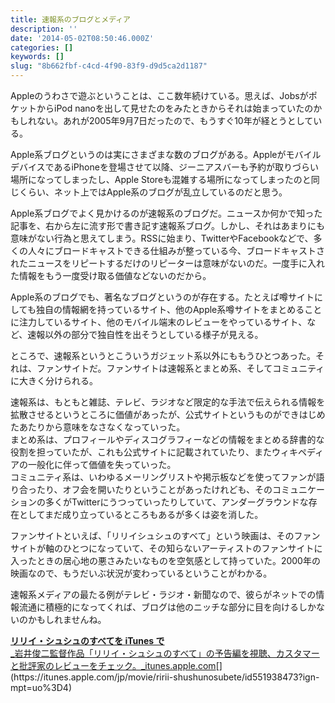 ```yaml
---
title: 速報系のブログとメディア
description: ''
date: '2014-05-02T08:50:46.000Z'
categories: []
keywords: []
slug: "8b662fbf-c4cd-4f90-83f9-d9d5ca2d1187"
---
```

Appleのうわさで遊ぶということは、ここ数年続けている。思えば、JobsがポケットからiPod nanoを出して見せたのをみたときからそれは始まっていたのかもしれない。あれが2005年9月7日だったので、もうすぐ10年が経とうとしている。

Apple系ブログというのは実にさまざまな数のブログがある。AppleがモバイルデバイスであるiPhoneを登場させて以降、ジーニアスバーも予約が取りづらい場所になってしまったし、Apple Storeも混雑する場所になってしまったのと同じくらい、ネット上ではApple系のブログが乱立しているのだと思う。

Apple系ブログでよく見かけるのが速報系のブログだ。ニュースか何かで知った記事を、右から左に流す形で書き記す速報系ブログ。しかし、それはあまりにも意味がない行為と思えてしまう。RSSに始まり、TwitterやFacebookなどで、多くの人々にブロードキャストできる仕組みが整っている今、ブロードキャストされたニュースをリピートするだけのリピーターは意味がないのだ。一度手に入れた情報をもう一度受け取る価値などないのだから。

Apple系のブログでも、著名なブログというのが存在する。たとえば噂サイトにしても独自の情報網を持っているサイト、他のApple系噂サイトをまとめることに注力しているサイト、他のモバイル端末のレビューをやっているサイト、など、速報以外の部分で独自性を出そうとしている様子が見える。

ところで、速報系というとこういうガジェット系以外にももうひとつあった。それは、ファンサイトだ。ファンサイトは速報系とまとめ系、そしてコミュニティに大きく分けられる。

速報系は、もともと雑誌、テレビ、ラジオなど限定的な手法で伝えられる情報を拡散させるというところに価値があったが、公式サイトというものができはじめたあたりから意味をなさなくなっていった。  
まとめ系は、プロフィールやディスコグラフィーなどの情報をまとめる辞書的な役割を担っていたが、これも公式サイトに記載されていたり、またウィキペディアの一般化に伴って価値を失っていった。  
コミュニティ系は、いわゆるメーリングリストや掲示板などを使ってファンが語り合ったり、オフ会を開いたりということがあったけれども、そのコミュニケーションの多くがTwitterにうつっていったりしていて、アンダーグラウンドな存在としてまだ成り立っているところもあるが多くは姿を消した。

ファンサイトといえば、「リリイシュシュのすべて」という映画は、そのファンサイトが軸のひとつになっていて、その知らないアーティストのファンサイトに入ったときの居心地の悪さみたいなものを空気感として持っていた。2000年の映画なので、もうだいぶ状況が変わっているということがわかる。

速報系メディアの最たる例がテレビ・ラジオ・新聞なので、彼らがネットでの情報流通に積極的になってくれば、ブログは他のニッチな部分に目を向けるしかないのかもしれませんね。

[**リリイ・シュシュのすべてを iTunes で**  
_岩井俊二監督作品「リリイ・シュシュのすべて」の予告編を視聴、カスタマーと批評家のレビューをチェック。_itunes.apple.com](https://itunes.apple.com/jp/movie/ririi-shushunosubete/id551938473?ign-mpt=uo%3D4 "https://itunes.apple.com/jp/movie/ririi-shushunosubete/id551938473?ign-mpt=uo%3D4")[](https://itunes.apple.com/jp/movie/ririi-shushunosubete/id551938473?ign-mpt=uo%3D4)
